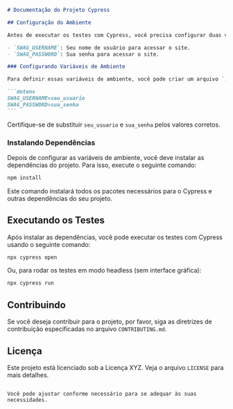 ````markdown
# Documentação do Projeto Cypress

## Configuração do Ambiente

Antes de executar os testes com Cypress, você precisa configurar duas variáveis de ambiente:

- `SWAG_USERNAME`: Seu nome de usuário para acessar o site.
- `SWAG_PASSWORD`: Sua senha para acessar o site.

### Configurando Variáveis de Ambiente

Para definir essas variáveis de ambiente, você pode criar um arquivo `.env` na raiz do seu projeto com o seguinte conteúdo:

```dotenv
SWAG_USERNAME=seu_usuario
SWAG_PASSWORD=sua_senha
```
````

Certifique-se de substituir `seu_usuario` e `sua_senha` pelos valores corretos.

### Instalando Dependências

Depois de configurar as variáveis de ambiente, você deve instalar as dependências do projeto. Para isso, execute o seguinte comando:

```bash
npm install
```

Este comando instalará todos os pacotes necessários para o Cypress e outras dependências do seu projeto.

## Executando os Testes

Após instalar as dependências, você pode executar os testes com Cypress usando o seguinte comando:

```bash
npx cypress open
```

Ou, para rodar os testes em modo headless (sem interface gráfica):

```bash
npx cypress run
```

## Contribuindo

Se você deseja contribuir para o projeto, por favor, siga as diretrizes de contribuição especificadas no arquivo `CONTRIBUTING.md`.

## Licença

Este projeto está licenciado sob a Licença XYZ. Veja o arquivo `LICENSE` para mais detalhes.

```

Você pode ajustar conforme necessário para se adequar às suas necessidades.
```
